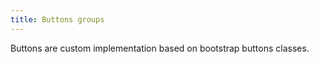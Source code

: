 ```yaml
---
title: Buttons groups
---
```


Buttons are custom implementation based on bootstrap buttons classes.